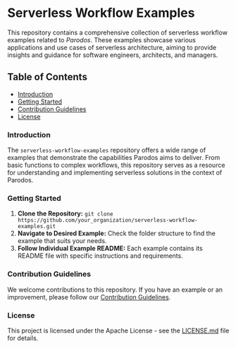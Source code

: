 # Serverless Workflow Examples

This repository contains a comprehensive collection of serverless workflow examples related to *Parodos*.
These examples showcase various applications and use cases of serverless architecture, aiming to provide insights and guidance for software engineers, architects, and managers.

## Table of Contents

- [Introduction](#introduction)
- [Getting Started](#getting-started)
- [Contribution Guidelines](#contribution-guidelines)
- [License](#license)

### Introduction

The `serverless-workflow-examples` repository offers a wide range of examples that demonstrate the capabilities Parodos aims to deliver. From basic functions to complex workflows, this repository serves as a resource for understanding and implementing serverless solutions in the context of Parodos.

### Getting Started

1. **Clone the Repository:** `git clone https://github.com/your_organization/serverless-workflow-examples.git`
2. **Navigate to Desired Example:** Check the folder structure to find the example that suits your needs.
3. **Follow Individual Example README:** Each example contains its README file with specific instructions and requirements.

### Contribution Guidelines

We welcome contributions to this repository. If you have an example or an improvement, please follow our [Contribution Guidelines](./CONTRIBUTING.md).

### License

This project is licensed under the Apache License - see the [LICENSE.md](LICENSE.md) file for details.
